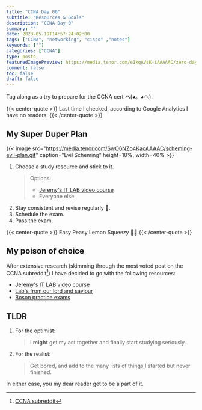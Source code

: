```yaml
---
title: "CCNA Day 00"
subtitle: "Resources & Goals"
description: "CCNA Day 0"
summary: ""
date: 2023-05-19T14:57:24+02:00
tags: ["CCNA", "networking", "cisco" ,"notes"]
keywords: [""]
categories: ["CCNA"]
type: posts
featuredImagePreview: https://media.tenor.com/e1kqAVsK-iAAAAAC/zero-days-0days.gif
comment: false
toc: false
draft: false
---
```


Tag along as a try to prepare for the CCNA cert ヘ(◕。◕ヘ).

{{< center-quote >}}
Last time I checked, according to Google Analytics I have no readers.
{{< /center-quote >}}

<!--more-->

## My Super Duper Plan

{{< image src="https://media.tenor.com/SwO6NZo4KacAAAAC/scheming-evil-plan.gif" caption="Evil Scheming" height=10%, width=40% >}}

1. Choose a study resource and stick to it. 
   > Options: 
   >- [Jeremy's IT LAB video course](https://www.youtube.com/playlist?list=PLxbwE86jKRgMpuZuLBivzlM8s2Dk5lXBQ)
   >- Everyone else
2. Stay consistent and revise regularly 🤡.
3. Schedule the exam.
4. Pass the exam.

{{< center-quote >}}
Easy Peasy Lemon Squeezy 🍋🍋
{{< /center-quote >}}

## My poison of choice
After extensive research (skimming through the most voted post on the CCNA subreddit[^1]) I have decided to go with the following resources:

- [Jeremy's IT LAB video course](https://www.youtube.com/playlist?list=PLxbwE86jKRgMpuZuLBivzlM8s2Dk5lXBQ)
- [Lab's from our lord and saviour](https://www.youtube.com/watch?v=XgcGcrLKu1A&list=PLxbwE86jKRgMQ4HTuaJ7yQgA2BoNwY9ct)
- [Boson practice exams](https://www.boson.com/practice-exam/200-301-cisco-ccna-practice-exam)

## TLDR
1. For the optimist:
    > I **might** get my act together and finally start studying seriously.
2. For the realist:
    > Get bored, and add to the many lists of things I started but never finished.

In either case, you my dear reader get to be a part of it.

[comment]: <> (Foot Notes)

[^1]: [CCNA subreddit](https://www.reddit.com/r/ccna/comments/qcd0tl/rules_resources/) 